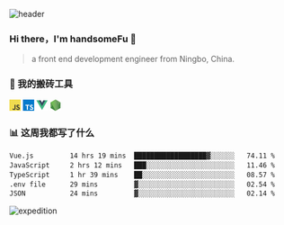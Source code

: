 ![header](https://raw.githubusercontent.com/fzq1998/fzq1998/master/header.png)

### Hi there，I'm handsomeFu 👋

> a front end development engineer from Ningbo, China.

### 🔧 我的搬砖工具
<code><img height="20" src="https://raw.githubusercontent.com/github/explore/80688e429a7d4ef2fca1e82350fe8e3517d3494d/topics/javascript/javascript.png" alt="javascript"></code>
<code><img height="20" src="https://raw.githubusercontent.com/github/explore/80688e429a7d4ef2fca1e82350fe8e3517d3494d/topics/typescript/typescript.png" alt="typescript"></code>
<code><img height="20" src="https://raw.githubusercontent.com/github/explore/80688e429a7d4ef2fca1e82350fe8e3517d3494d/topics/vue/vue.png" alt="vue"></code>
<code><img height="20" src="https://raw.githubusercontent.com/github/explore/80688e429a7d4ef2fca1e82350fe8e3517d3494d/topics/nodejs/nodejs.png" alt="nodejs"></code>



### 📊 这周我都写了什么
<!--START_SECTION:waka-->

```txt
Vue.js         14 hrs 19 mins  ██████████████████▓░░░░░░   74.11 %
JavaScript     2 hrs 12 mins   ███░░░░░░░░░░░░░░░░░░░░░░   11.46 %
TypeScript     1 hr 39 mins    ██░░░░░░░░░░░░░░░░░░░░░░░   08.57 %
.env file      29 mins         ▓░░░░░░░░░░░░░░░░░░░░░░░░   02.54 %
JSON           24 mins         ▓░░░░░░░░░░░░░░░░░░░░░░░░   02.14 %
```

<!--END_SECTION:waka-->


![expedition](https://raw.githubusercontent.com/fzq1998/fzq1998/master/expedition.gif)

